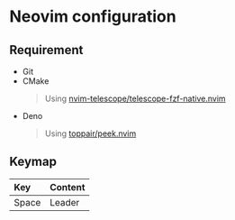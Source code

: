 # Neovim configuration

## Requirement

- Git
- CMake
  > Using [nvim-telescope/telescope-fzf-native.nvim](https://github.com/nvim-telescope/telescope-fzf-native.nvim)
- Deno
  > Using [toppair/peek.nvim](https://github.com/toppair/peek.nvim)

## Keymap

| Key   | Content |
| :---- | ------- |
| Space | Leader  |
